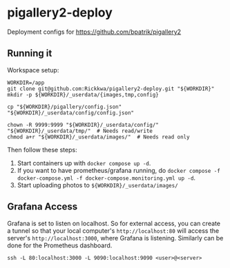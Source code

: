 # pigallery2-deploy
Deployment configs for https://github.com/bpatrik/pigallery2


## Running it

Workspace setup:

```shell
WORKDIR=/app
git clone git@github.com:Rickkwa/pigallery2-deploy.git "${WORKDIR}"
mkdir -p ${WORKDIR}/_userdata/{images,tmp,config}

cp "${WORKDIR}/pigallery/config.json" "${WORKDIR}/_userdata/config/config.json"

chown -R 9999:9999 "${WORKDIR}/_userdata/config/" "${WORKDIR}/_userdata/tmp/"  # Needs read/write
chmod a+r "${WORKDIR}/_userdata/images/"  # Needs read only
```

Then follow these steps:

1. Start containers up with `docker compose up -d`.
1. If you want to have prometheus/grafana running, do `docker compose -f docker-compose.yml -f docker-compose.monitoring.yml up -d`.
1. Start uploading photos to `${WORKDIR}/_userdata/images/`

## Grafana Access

Grafana is set to listen on localhost. So for external access, you can create a tunnel so that your local computer's `http://localhost:80` will access the server's `http://localhost:3000`, where Grafana is listening.
Similarly can be done for the Prometheus dashboard.

```shell
ssh -L 80:localhost:3000 -L 9090:localhost:9090 <user>@<server>
```
